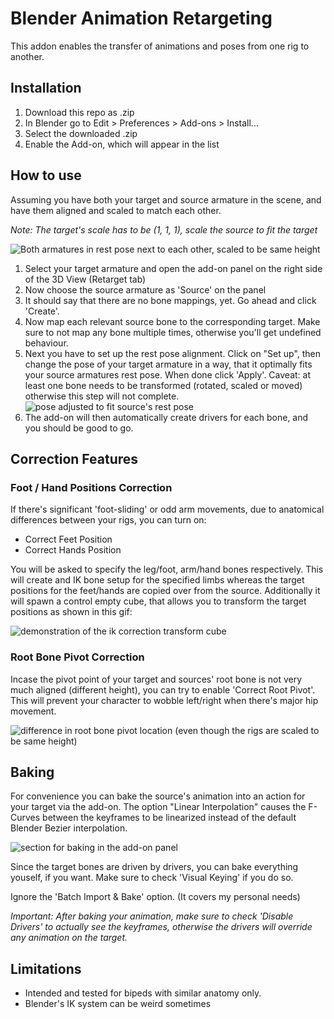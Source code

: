 # Blender Animation Retargeting

This addon enables the transfer of animations and poses from one rig to another.


## Installation
1. Download this repo as .zip
2. In Blender go to Edit > Preferences > Add-ons > Install...
3. Select the downloaded .zip
4. Enable the Add-on, which will appear in the list


## How to use
Assuming you have both your target and source armature in the scene, and have them aligned and scaled to match each other. 

*Note: The target's scale has to be (1, 1, 1), scale the source to fit the target*

![Both armatures in rest pose next to each other, scaled to be same height](https://mwni.io/opensource/blender-retarget/setup.png)

1. Select your target armature and open the add-on panel on the right side of the 3D View (Retarget tab)
2. Now choose the source armature as 'Source' on the panel
3. It should say that there are no bone mappings, yet. Go ahead and click 'Create'.
4. Now map each relevant source bone to the corresponding target. Make sure to not map any bone multiple times, otherwise you'll get undefined behaviour.
5. Next you have to set up the rest pose alignment. Click on "Set up", then change the pose of your target armature in a way, that it optimally fits your source armatures rest pose. When done click 'Apply'. Caveat: at least one bone needs to be transformed (rotated, scaled or moved) otherwise this step will not complete. ![pose adjusted to fit source's rest pose](https://mwni.io/opensource/blender-retarget/align.png)
7. The add-on will then automatically create drivers for each bone, and you should be good to go.

## Correction Features
### Foot / Hand Positions Correction
If there's significant 'foot-sliding' or odd arm movements, due to anatomical differences between your rigs, you can turn on:
- Correct Feet Position
- Correct Hands Position

You will be asked to specify the leg/foot, arm/hand bones respectively. 
This will create and IK bone setup for the specified limbs whereas the target positions for the feet/hands are copied over from the source.
Additionally it will spawn a control empty cube, that allows you to transform the target positions as shown in this gif:

![demonstration of the ik correction transform cube](https://mwni.io/opensource/blender-retarget/ik_lowres.gif)

### Root Bone Pivot Correction
Incase the pivot point of your target and sources' root bone is not very much aligned (different height), you can try to enable 'Correct Root Pivot'. This will prevent your character to wobble left/right when there's major hip movement.

![difference in root bone pivot location (even though the rigs are scaled to be same height)](https://mwni.io/opensource/blender-retarget/pivot.png)

## Baking
For convenience you can bake the source's animation into an action for your target via the add-on. The option "Linear Interpolation" causes the F-Curves between the keyframes to be linearized instead of the default Blender Bezier interpolation.

![section for baking in the add-on panel](https://mwni.io/opensource/blender-retarget/baking.png)

Since the target bones are driven by drivers, you can bake everything youself, if you want. Make sure to check 'Visual Keying' if you do so.

Ignore the 'Batch Import & Bake' option. (It covers my personal needs)

*Important: After baking your animation, make sure to check 'Disable Drivers' to actually see the keyframes, otherwise the drivers will override any animation on the target.*

## Limitations

- Intended and tested for bipeds with similar anatomy only.
- Blender's IK system can be weird sometimes
